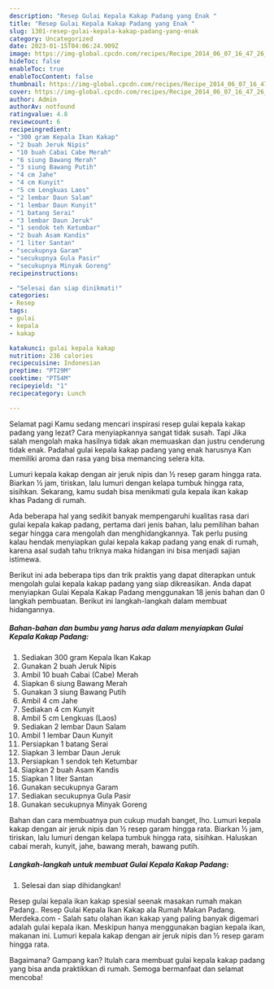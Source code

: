 ```yaml
---
description: "Resep Gulai Kepala Kakap Padang yang Enak "
title: "Resep Gulai Kepala Kakap Padang yang Enak "
slug: 1301-resep-gulai-kepala-kakap-padang-yang-enak
category: Uncategorized
date: 2023-01-15T04:06:24.909Z
image: https://img-global.cpcdn.com/recipes/Recipe_2014_06_07_16_47_26_420_0a5bdf/680x482cq70/gulai-kepala-kakap-padang-foto-resep-utama.jpg
hideToc: false
enableToc: true
enableTocContent: false
thumbnail: https://img-global.cpcdn.com/recipes/Recipe_2014_06_07_16_47_26_420_0a5bdf/680x482cq70/gulai-kepala-kakap-padang-foto-resep-utama.jpg
cover: https://img-global.cpcdn.com/recipes/Recipe_2014_06_07_16_47_26_420_0a5bdf/680x482cq70/gulai-kepala-kakap-padang-foto-resep-utama.jpg
author: Admin
authorAv: notfound
ratingvalue: 4.8
reviewcount: 6
recipeingredient:
- "300 gram Kepala Ikan Kakap"
- "2 buah Jeruk Nipis"
- "10 buah Cabai Cabe Merah"
- "6 siung Bawang Merah"
- "3 siung Bawang Putih"
- "4 cm Jahe"
- "4 cm Kunyit"
- "5 cm Lengkuas Laos"
- "2 lembar Daun Salam"
- "1 lembar Daun Kunyit"
- "1 batang Serai"
- "3 lembar Daun Jeruk"
- "1 sendok teh Ketumbar"
- "2 buah Asam Kandis"
- "1 liter Santan"
- "secukupnya Garam"
- "secukupnya Gula Pasir"
- "secukupnya Minyak Goreng"
recipeinstructions:

- "Selesai dan siap dinikmati!"
categories:
- Resep
tags:
- gulai
- kepala
- kakap

katakunci: gulai kepala kakap 
nutrition: 236 calories
recipecuisine: Indonesian
preptime: "PT29M"
cooktime: "PT54M"
recipeyield: "1"
recipecategory: Lunch

---
```



Selamat pagi Kamu sedang mencari inspirasi resep gulai kepala kakap padang yang lezat? Cara menyiapkannya sangat tidak susah. Tapi Jika salah mengolah maka hasilnya tidak akan memuaskan dan justru cenderung tidak enak. Padahal gulai kepala kakap padang yang enak harusnya Kan memiliki aroma dan rasa yang bisa memancing selera kita.


Lumuri kepala kakap dengan air jeruk nipis dan ½ resep garam hingga rata. Biarkan ½ jam, tiriskan, lalu lumuri dengan kelapa tumbuk hingga rata, sisihkan. Sekarang, kamu sudah bisa menikmati gula kepala ikan kakap khas Padang di rumah.

Ada beberapa hal yang sedikit banyak mempengaruhi kualitas rasa dari gulai kepala kakap padang, pertama dari jenis bahan, lalu pemilihan bahan segar hingga cara mengolah dan menghidangkannya. Tak perlu pusing kalau hendak menyiapkan gulai kepala kakap padang yang enak di rumah, karena asal sudah tahu triknya maka hidangan ini bisa menjadi sajian istimewa.


Berikut ini ada beberapa tips dan trik praktis yang dapat diterapkan untuk mengolah gulai kepala kakap padang yang siap dikreasikan. Anda dapat menyiapkan Gulai Kepala Kakap Padang menggunakan 18 jenis bahan dan 0 langkah pembuatan. Berikut ini langkah-langkah dalam membuat hidangannya.

<!--inarticleads1-->

##### Bahan-bahan dan bumbu yang harus ada dalam menyiapkan Gulai Kepala Kakap Padang:

1. Sediakan 300 gram Kepala Ikan Kakap
1. Gunakan 2 buah Jeruk Nipis
1. Ambil 10 buah Cabai (Cabe) Merah
1. Siapkan 6 siung Bawang Merah
1. Gunakan 3 siung Bawang Putih
1. Ambil 4 cm Jahe
1. Sediakan 4 cm Kunyit
1. Ambil 5 cm Lengkuas (Laos)
1. Sediakan 2 lembar Daun Salam
1. Ambil 1 lembar Daun Kunyit
1. Persiapkan 1 batang Serai
1. Siapkan 3 lembar Daun Jeruk
1. Persiapkan 1 sendok teh Ketumbar
1. Siapkan 2 buah Asam Kandis
1. Siapkan 1 liter Santan
1. Gunakan secukupnya Garam
1. Sediakan secukupnya Gula Pasir
1. Gunakan secukupnya Minyak Goreng


Bahan dan cara membuatnya pun cukup mudah banget, lho. Lumuri kepala kakap dengan air jeruk nipis dan ½ resep garam hingga rata. Biarkan ½ jam, tiriskan, lalu lumuri dengan kelapa tumbuk hingga rata, sisihkan. Haluskan cabai merah, kunyit, jahe, bawang merah, bawang putih. 

<!--inarticleads2-->

##### Langkah-langkah untuk membuat Gulai Kepala Kakap Padang:


1. Selesai dan siap dihidangkan!

Resep gulai kepala ikan kakap spesial seenak masakan rumah makan Padang.. Resep Gulai Kepala Ikan Kakap ala Rumah Makan Padang. Merdeka.com - Salah satu olahan ikan kakap yang paling banyak digemari adalah gulai kepala ikan. Meskipun hanya menggunakan bagian kepala ikan, makanan ini. Lumuri kepala kakap dengan air jeruk nipis dan ½ resep garam hingga rata. 

Bagaimana? Gampang kan? Itulah cara membuat gulai kepala kakap padang yang bisa anda praktikkan di rumah. Semoga bermanfaat dan selamat mencoba!
